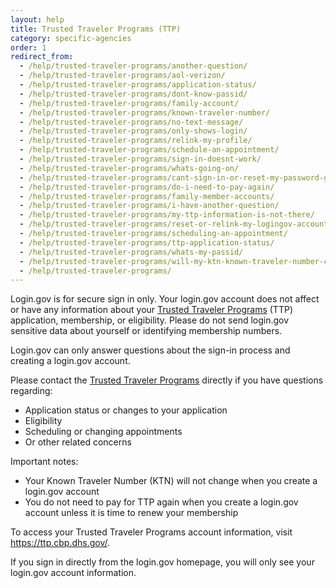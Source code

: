 ```yaml
---
layout: help
title: Trusted Traveler Programs (TTP)
category: specific-agencies
order: 1
redirect_from:
  - /help/trusted-traveler-programs/another-question/
  - /help/trusted-traveler-programs/aol-verizon/
  - /help/trusted-traveler-programs/application-status/
  - /help/trusted-traveler-programs/dont-know-passid/
  - /help/trusted-traveler-programs/family-account/
  - /help/trusted-traveler-programs/known-traveler-number/
  - /help/trusted-traveler-programs/no-text-message/
  - /help/trusted-traveler-programs/only-shows-login/
  - /help/trusted-traveler-programs/relink-my-profile/
  - /help/trusted-traveler-programs/schedule-an-appointment/
  - /help/trusted-traveler-programs/sign-in-doesnt-work/
  - /help/trusted-traveler-programs/whats-going-on/
  - /help/trusted-traveler-programs/cant-sign-in-or-reset-my-password-goes-account/
  - /help/trusted-traveler-programs/do-i-need-to-pay-again/
  - /help/trusted-traveler-programs/family-member-accounts/
  - /help/trusted-traveler-programs/i-have-another-question/
  - /help/trusted-traveler-programs/my-ttp-information-is-not-there/
  - /help/trusted-traveler-programs/reset-or-relink-my-logingov-account-for-ttp/
  - /help/trusted-traveler-programs/scheduling-an-appointment/
  - /help/trusted-traveler-programs/ttp-application-status/
  - /help/trusted-traveler-programs/whats-my-passid/
  - /help/trusted-traveler-programs/will-my-ktn-known-traveler-number-change/
  - /help/trusted-traveler-programs/
---
```


Login.gov is for secure sign in only. Your login.gov account does not affect or have any information about your [Trusted Traveler Programs](https://ttp.dhs.gov/) (TTP) application, membership, or eligibility. Please do not send login.gov sensitive data about yourself or identifying membership numbers.

Login.gov can only answer questions about the sign-in process and creating a login.gov account.

Please contact the [Trusted Traveler Programs](https://help.cbp.gov/s/questions?language=en_US) directly if you have questions regarding:

* Application status or changes to your application
* Eligibility
* Scheduling or changing appointments
* Or other related concerns

Important notes:

* Your Known Traveler Number (KTN) will not change when you create a login.gov account
* You do not need to pay for TTP again when you create a login.gov account unless it is time to renew your membership

To access your Trusted Traveler Programs account information, visit <https://ttp.cbp.dhs.gov/>.

If you sign in directly from the login.gov homepage, you will only see your login.gov account information.
